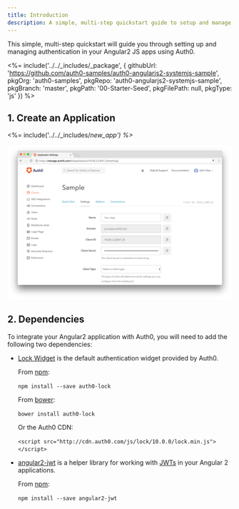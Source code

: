 ```yaml
---
title: Introduction
description: A simple, multi-step quickstart guide to setup and manage authentication in your Angular2 JS app using Auth0.
---
```


This simple, multi-step quickstart will guide you through setting up and managing authentication in your Angular2 JS apps using Auth0.

<%= include('../../_includes/_package', {
  githubUrl: 'https://github.com/auth0-samples/auth0-angularjs2-systemjs-sample',
  pkgOrg: 'auth0-samples',
  pkgRepo: 'auth0-angularjs2-systemjs-sample',
  pkgBranch: 'master',
  pkgPath: '00-Starter-Seed',
  pkgFilePath: null,
  pkgType: 'js'
}) %>

## 1. Create an Application

<%= include('../../_includes/_new_app') %>_

![App Dashboard](/media/articles/angularjs/app_dashboard.png)

## 2. Dependencies

To integrate your Angular2 application with Auth0, you will need to add the following two dependencies:

- [Lock Widget](https://github.com/auth0/lock) is the default authentication widget provided by Auth0.

  From [npm](https://npmjs.org):

  `npm install --save auth0-lock`

  From [bower](http://bower.io):

  `bower install auth0-lock`

  Or the Auth0 CDN:

  `<script src="http://cdn.auth0.com/js/lock/10.0.0/lock.min.js"></script>`

- [angular2-jwt](https://github.com/auth0/angular2-jwt) is a helper library for working with [JWTs](http://jwt.io/introduction) in your Angular 2 applications.

  From [npm](https://npmjs.org):

  `npm install --save angular2-jwt`
